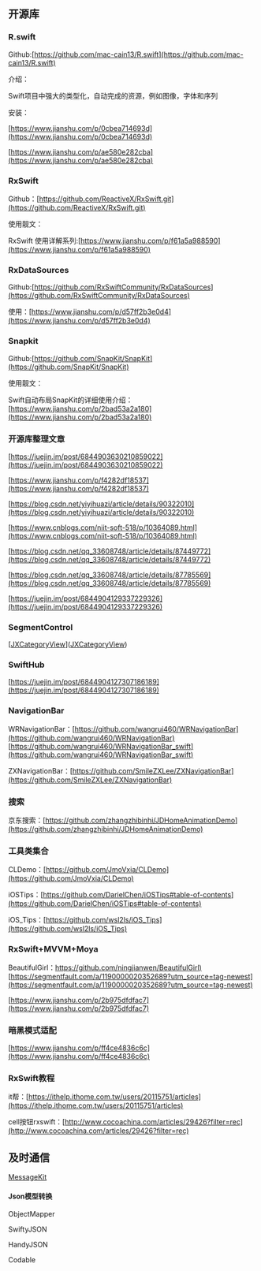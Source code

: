 ## 开源库

### R.swift

Github:[https://github.com/mac-cain13/R.swift](https://github.com/mac-cain13/R.swift)

介绍：

Swift项目中强大的类型化，自动完成的资源，例如图像，字体和序列

安装：

[https://www.jianshu.com/p/0cbea714693d](https://www.jianshu.com/p/0cbea714693d)

[https://www.jianshu.com/p/ae580e282cba](https://www.jianshu.com/p/ae580e282cba)

### RxSwift

Github：[https://github.com/ReactiveX/RxSwift.git](https://github.com/ReactiveX/RxSwift.git)

使用靓文：

RxSwift 使用详解系列:[https://www.jianshu.com/p/f61a5a988590](https://www.jianshu.com/p/f61a5a988590)

### RxDataSources

Github:[https://github.com/RxSwiftCommunity/RxDataSources](https://github.com/RxSwiftCommunity/RxDataSources)

使用：[https://www.jianshu.com/p/d57ff2b3e0d4](https://www.jianshu.com/p/d57ff2b3e0d4)

### Snapkit

Github:[https://github.com/SnapKit/SnapKit](https://github.com/SnapKit/SnapKit)

使用靓文：

Swift自动布局SnapKit的详细使用介绍：[https://www.jianshu.com/p/2bad53a2a180](https://www.jianshu.com/p/2bad53a2a180)

### 开源库整理文章

[https://juejin.im/post/6844903630210859022](https://juejin.im/post/6844903630210859022)

[https://www.jianshu.com/p/f4282df18537](https://www.jianshu.com/p/f4282df18537)

[https://blog.csdn.net/yiyihuazi/article/details/90322010](https://blog.csdn.net/yiyihuazi/article/details/90322010)

[https://www.cnblogs.com/niit-soft-518/p/10364089.html](https://www.cnblogs.com/niit-soft-518/p/10364089.html)

[https://blog.csdn.net/qq_33608748/article/details/87449772](https://blog.csdn.net/qq_33608748/article/details/87449772)

[https://blog.csdn.net/qq_33608748/article/details/87785569](https://blog.csdn.net/qq_33608748/article/details/87785569)

[https://juejin.im/post/6844904129337229326](https://juejin.im/post/6844904129337229326)

### SegmentControl

[[JXCategoryView](https://github.com/pujiaxin33/JXCategoryView)]([JXCategoryView](https://github.com/pujiaxin33/JXCategoryView))

### SwiftHub

[https://juejin.im/post/6844904127307186189](https://juejin.im/post/6844904127307186189)

### NavigationBar

WRNavigationBar：[https://github.com/wangrui460/WRNavigationBar](https://github.com/wangrui460/WRNavigationBar) [https://github.com/wangrui460/WRNavigationBar_swift](https://github.com/wangrui460/WRNavigationBar_swift)

ZXNavigationBar：[https://github.com/SmileZXLee/ZXNavigationBar](https://github.com/SmileZXLee/ZXNavigationBar)

### 搜索

京东搜索：[https://github.com/zhangzhibinhi/JDHomeAnimationDemo](https://github.com/zhangzhibinhi/JDHomeAnimationDemo)

### 工具类集合

CLDemo：[https://github.com/JmoVxia/CLDemo](https://github.com/JmoVxia/CLDemo)

iOSTips：[https://github.com/DarielChen/iOSTips#table-of-contents](https://github.com/DarielChen/iOSTips#table-of-contents)

iOS_Tips：[https://github.com/wsl2ls/iOS_Tips](https://github.com/wsl2ls/iOS_Tips)

### RxSwift+MVVM+Moya

BeautifulGirl：[https://github.com/ningjianwen/BeautifulGirl)](https://github.com/ningjianwen/BeautifulGirl)  [https://segmentfault.com/a/1190000020352689?utm_source=tag-newest](https://segmentfault.com/a/1190000020352689?utm_source=tag-newest)

[https://www.jianshu.com/p/2b975dfdfac7](https://www.jianshu.com/p/2b975dfdfac7)

### 暗黑模式适配

[https://www.jianshu.com/p/ff4ce4836c6c](https://www.jianshu.com/p/ff4ce4836c6c)

### RxSwift教程

it帮：[https://ithelp.ithome.com.tw/users/20115751/articles](https://ithelp.ithome.com.tw/users/20115751/articles)

cell按钮rxswift：[http://www.cocoachina.com/articles/29426?filter=rec](http://www.cocoachina.com/articles/29426?filter=rec)

## 及时通信

[MessageKit](https://github.com/MessageKit/MessageKit)

#### Json模型转换

ObjectMapper

SwiftyJSON

HandyJSON

Codable

